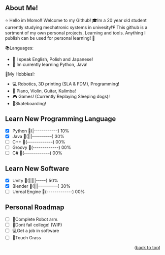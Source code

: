 <!-- ABOUT THE PROJECT -->
## About Me!

:star: Hello im Momo!! Welcome to my Github! :mortar_board:Im a 20 year old student currently studying mechatronic systems in univesity!:heartpulse:
This github is a sortment of my own personal projects, Learning and tools. Anything I publish can be used for personal learning! :pencil:

:books:Languages:
* :crossed_flags: I speak English, Polish and Japanese!
* :beginner: Im currently learning Python, Java!


:memo:My Hobbies!:
* :computer: Robotics, 3D printing (SLA & FDM), Programming!
* :musical_keyboard: Piano, Violin, Guitar, Kalimba!
* :video_game: Games! (Currently Replaying Sleeping dogs)!
* :mans_shoe:Skateboarding!
 
 ## Learn New Programming Language
   - [x] Python  :battery:(|------------) 10%
   - [x] Java    :battery:(|||----------) 30%
   - [ ] C++     :battery:(-------------) 00%
   - [ ] Groovy  :battery:(-------------) 00%
   - [ ] C#      :battery:(-------------) 00%
 
  ## Learn New Software
   - [x] Unity   :battery:(|||||-----) 50%
   - [x] Blender :battery:(|||----------) 30%
   - [ ] Unreal Engine     :battery:(-------------) 00%

<!-- ROADMAP -->
## Personal Roadmap

  - [ ] :satellite:Complete Robot arm.
  - [ ] :school_satchel:Dont fail college! (WIP) 
  - [ ] :computer:Get a job in software
  - [ ] :low_brightness:Touch Grass
<p align="right">(<a href="#readme-top">back to top</a>)</p>
